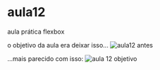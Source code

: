 # aula12
aula prática flexbox

o objetivo da aula era deixar isso...
![aula12 antes](https://user-images.githubusercontent.com/86453319/161428155-4aaceece-325f-4c9c-9a7c-99314bc4b621.png)

...mais parecido com isso:
![aula 12 objetivo](https://user-images.githubusercontent.com/86453319/161428173-fa5e3a4c-cebc-41ec-8a84-1a3b2dccbaaf.jpg)

